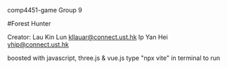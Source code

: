 comp4451-game Group 9

#Forest Hunter

Creator:
Lau Kin Lun kllauar@connect.ust.hk
Ip Yan Hei  yhip@connect.ust.hk

boosted with javascript, three.js & vue.js
type "npx vite" in terminal to run